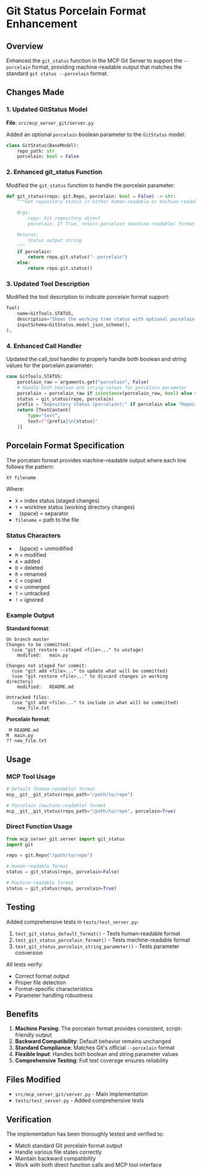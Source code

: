 # Git Status Porcelain Format Enhancement

## Overview

Enhanced the `git_status` function in the MCP Git Server to support the `--porcelain` format, providing machine-readable output that matches the standard `git status --porcelain` format.

## Changes Made

### 1. Updated GitStatus Model
**File**: `src/mcp_server_git/server.py`

Added an optional `porcelain` boolean parameter to the `GitStatus` model:

```python
class GitStatus(BaseModel):
    repo_path: str
    porcelain: bool = False
```

### 2. Enhanced git_status Function

Modified the `git_status` function to handle the porcelain parameter:

```python
def git_status(repo: git.Repo, porcelain: bool = False) -> str:
    """Get repository status in either human-readable or machine-readable format.

    Args:
        repo: Git repository object
        porcelain: If True, return porcelain (machine-readable) format

    Returns:
        Status output string
    """
    if porcelain:
        return repo.git.status("--porcelain")
    else:
        return repo.git.status()
```

### 3. Updated Tool Description

Modified the tool description to indicate porcelain format support:

```python
Tool(
    name=GitTools.STATUS,
    description="Shows the working tree status with optional porcelain (machine-readable) format",
    inputSchema=GitStatus.model_json_schema(),
),
```

### 4. Enhanced Call Handler

Updated the call_tool handler to properly handle both boolean and string values for the porcelain parameter:

```python
case GitTools.STATUS:
    porcelain_raw = arguments.get("porcelain", False)
    # Handle both boolean and string values for porcelain parameter
    porcelain = porcelain_raw if isinstance(porcelain_raw, bool) else str(porcelain_raw).lower() in ('true', '1', 'yes')
    status = git_status(repo, porcelain)
    prefix = "Repository status (porcelain):" if porcelain else "Repository status:"
    return [TextContent(
        type="text",
        text=f"{prefix}\n{status}"
    )]
```

## Porcelain Format Specification

The porcelain format provides machine-readable output where each line follows the pattern:

```
XY filename
```

Where:
- `X` = index status (staged changes)
- `Y` = worktree status (working directory changes)
- ` ` (space) = separator
- `filename` = path to the file

### Status Characters

- ` ` (space) = unmodified
- `M` = modified
- `A` = added
- `D` = deleted
- `R` = renamed
- `C` = copied
- `U` = unmerged
- `?` = untracked
- `!` = ignored

### Example Output

**Standard format**:
```
On branch master
Changes to be committed:
  (use "git restore --staged <file>..." to unstage)
	modified:   main.py

Changes not staged for commit:
  (use "git add <file>..." to update what will be committed)
  (use "git restore <file>..." to discard changes in working directory)
	modified:   README.md

Untracked files:
  (use "git add <file>..." to include in what will be committed)
	new_file.txt
```

**Porcelain format**:
```
 M README.md
M  main.py
?? new_file.txt
```

## Usage

### MCP Tool Usage

```python
# Default (human-readable) format
mcp__git__git_status(repo_path="/path/to/repo")

# Porcelain (machine-readable) format
mcp__git__git_status(repo_path="/path/to/repo", porcelain=True)
```

### Direct Function Usage

```python
from mcp_server_git.server import git_status
import git

repo = git.Repo("/path/to/repo")

# Human-readable format
status = git_status(repo, porcelain=False)

# Machine-readable format
status = git_status(repo, porcelain=True)
```

## Testing

Added comprehensive tests in `tests/test_server.py`:

1. `test_git_status_default_format()` - Tests human-readable format
2. `test_git_status_porcelain_format()` - Tests machine-readable format
3. `test_git_status_porcelain_string_parameter()` - Tests parameter conversion

All tests verify:
- Correct format output
- Proper file detection
- Format-specific characteristics
- Parameter handling robustness

## Benefits

1. **Machine Parsing**: The porcelain format provides consistent, script-friendly output
2. **Backward Compatibility**: Default behavior remains unchanged
3. **Standard Compliance**: Matches Git's official `--porcelain` format
4. **Flexible Input**: Handles both boolean and string parameter values
5. **Comprehensive Testing**: Full test coverage ensures reliability

## Files Modified

- `src/mcp_server_git/server.py` - Main implementation
- `tests/test_server.py` - Added comprehensive tests

## Verification

The implementation has been thoroughly tested and verified to:
- Match standard Git porcelain format output
- Handle various file states correctly
- Maintain backward compatibility
- Work with both direct function calls and MCP tool interface
